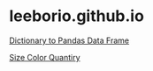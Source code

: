 # leeborio.github.io

[Dictionary to Pandas Data Frame](dict_to_df_20191024.html)

[Size Color Quantiry](scq.html)
